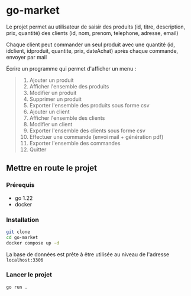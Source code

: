 # go-market

Le projet permet au utilisateur de saisir des produits (id, titre, description, prix, quantité) des clients (id, nom, prenom, telephone, adresse, email)

Chaque client peut commander un seul produit avec une quantité (id, idclient, idproduit, quantite, prix, dateAchat) après chaque commande, envoyer par mail

Écrire un programme qui permet d'afficher un menu :

> 1. Ajouter un produit
> 2. Afficher l'ensemble des produits
> 3. Modifier un produit
> 4. Supprimer un produit
> 5. Exporter l'ensemble des produits sous forme csv
> 6. Ajouter un client
> 7. Afficher l'ensemble des clients
> 8. Modifier un client
> 9. Exporter l'ensemble des clients sous forme csv
> 10. Effectuer une commande (envoi mail + génération pdf)
> 11. Exporter l'ensemble des commandes
> 12. Quitter

## Mettre en route le projet

### Prérequis

- go 1.22
- docker

### Installation

```bash
git clone
cd go-market
docker compose up -d
```

La base de données est prête à être utilisée au niveau de l'adresse `localhost:3306`

### Lancer le projet

```bash
go run .
```